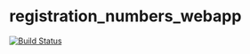 # registration_numbers_webapp
[![Build Status](https://travis-ci.com/ammaar345/registration_numbers_webapp.svg?branch=master)](https://travis-ci.com/ammaar345/registration_numbers_webapp)
